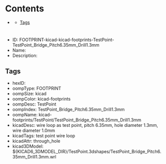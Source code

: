 



Contents
========

* [](#)
	* [Tags](#tags)

# 

- ID: FOOTPRINT-kicad-kicad-footprints-TestPoint-TestPoint_Bridge_Pitch6.35mm_Drill1.3mm
- Name: 
- Description: 

## Tags

- hexID: 
- oompType: FOOTPRINT
- oompSize: kicad
- oompColor: kicad-footprints
- oompDesc: TestPoint
- oompIndex: TestPoint_Bridge_Pitch6.35mm_Drill1.3mm
- oompName: kicad-footprints/TestPoint/TestPoint_Bridge_Pitch6.35mm_Drill1.3mm
- kicadDesc: wire loop as test point, pitch 6.35mm, hole diameter 1.3mm, wire diameter 1.0mm
- kicadTags: test point wire loop
- kicadAttr: through_hole
- kicad3DModel: ${KICAD6_3DMODEL_DIR}/TestPoint.3dshapes/TestPoint_Bridge_Pitch6.35mm_Drill1.3mm.wrl
